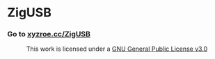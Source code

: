 # ZigUSB

### Go to [xyzroe.cc/ZigUSB](https://xyzroe.cc/ZigUSB)


<div align="center">This work is licensed under a <a rel="license" href="https://raw.githubusercontent.com/xyzroe/ZigUSB/main/LICENSE">GNU General Public License v3.0</a></div>
